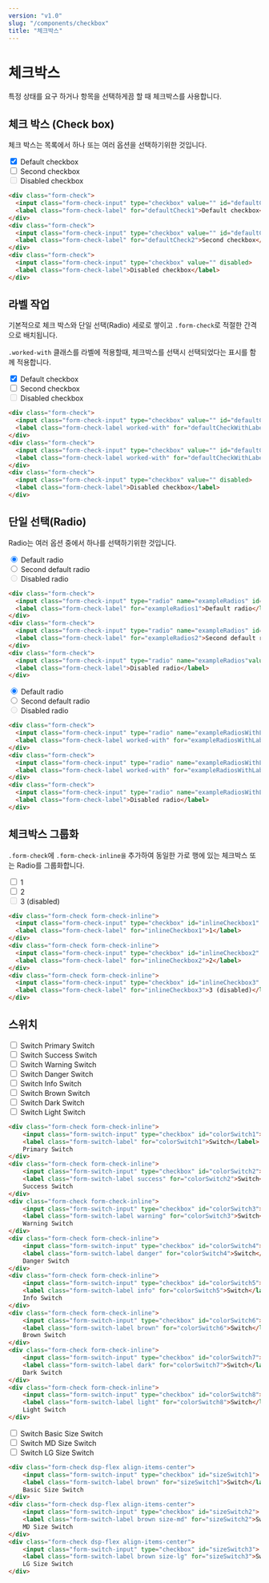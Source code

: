 ```yaml
---
version: "v1.0"
slug: "/components/checkbox"
title: "체크박스"
---
```


# 체크박스
특정 상태를 요구 하거나 항목을 선택하게끔 할 때 체크박스를 사용합니다.

## 체크 박스 (Check box)
체크 박스는 목록에서 하나 또는 여러 옵션을 선택하기위한 것입니다.
<div class="card">
<div class="card-body">
<div class="form-check">
  <input class="form-check-input" type="checkbox" value="" id="defaultCheck1" checked>
  <label class="form-check-label" for="defaultCheck1">Default checkbox</label>
</div>
<div class="form-check">
  <input class="form-check-input" type="checkbox" value="" id="defaultCheck2">
  <label class="form-check-label" for="defaultCheck2">Second checkbox</label>
</div>
<div class="form-check">
  <input class="form-check-input" type="checkbox" value="" disabled>
  <label class="form-check-label">Disabled checkbox</label>
</div>
</div>

```html
<div class="form-check">
  <input class="form-check-input" type="checkbox" value="" id="defaultCheck1">
  <label class="form-check-label" for="defaultCheck1">Default checkbox</label>
</div>
<div class="form-check">
  <input class="form-check-input" type="checkbox" value="" id="defaultCheck2">
  <label class="form-check-label" for="defaultCheck2">Second checkbox</label>
</div>
<div class="form-check">
  <input class="form-check-input" type="checkbox" value="" disabled>
  <label class="form-check-label">Disabled checkbox</label>
</div>
```
</div>


## 라벨 작업
기본적으로 체크 박스와 단일 선택(Radio) 세로로 쌓이고 ```.form-check```로 적절한 간격으로 배치됩니다.

`.worked-with` 클래스를 라벨에 적용할때, 체크박스를 선택시 선택되었다는 표시를 함께 적용합니다.

<div class="card">
<div class="card-body">
<div class="form-check">
  <input class="form-check-input" type="checkbox" value="" id="defaultCheckWithLabel1" checked>
  <label class="form-check-label worked-with" for="defaultCheckWithLabel1">Default checkbox</label>
</div>
<div class="form-check">
  <input class="form-check-input" type="checkbox" value="" id="defaultCheckWithLabel2">
  <label class="form-check-label worked-with" for="defaultCheckWithLabel2">Second checkbox</label>
</div>
<div class="form-check">
  <input class="form-check-input" type="checkbox" value="" disabled>
  <label class="form-check-label">Disabled checkbox</label>
</div>
</div>

```html
<div class="form-check">
  <input class="form-check-input" type="checkbox" value="" id="defaultCheckWithLabel1">
  <label class="form-check-label worked-with" for="defaultCheckWithLabel1">Default checkbox</label>
</div>
<div class="form-check">
  <input class="form-check-input" type="checkbox" value="" id="defaultCheckWithLabel2">
  <label class="form-check-label worked-with" for="defaultCheckWithLabel2">Second checkbox</label>
</div>
<div class="form-check">
  <input class="form-check-input" type="checkbox" value="" disabled>
  <label class="form-check-label">Disabled checkbox</label>
</div>
```
</div>


## 단일 선택(Radio)
Radio는 여러 옵션 중에서 하나를 선택하기위한 것입니다.
<div class="card">
<div class="card-body">
<div class="form-check">
  <input class="form-check-input" type="radio" name="exampleRadios" id="exampleRadios1" value="option1" checked>
  <label class="form-check-label" for="exampleRadios1">Default radio</label>
</div>
<div class="form-check">
  <input class="form-check-input" type="radio" name="exampleRadios" id="exampleRadios2" value="option2">
  <label class="form-check-label" for="exampleRadios2">Second default radio</label>
</div>
<div class="form-check">
  <input class="form-check-input" type="radio" name="exampleRadios"value="option3" disabled>
  <label class="form-check-label">Disabled radio</label>
</div>
</div>

```html
<div class="form-check">
  <input class="form-check-input" type="radio" name="exampleRadios" id="exampleRadios1" value="option1" checked>
  <label class="form-check-label" for="exampleRadios1">Default radio</label>
</div>
<div class="form-check">
  <input class="form-check-input" type="radio" name="exampleRadios" id="exampleRadios2" value="option2">
  <label class="form-check-label" for="exampleRadios2">Second default radio</label>
</div>
<div class="form-check">
  <input class="form-check-input" type="radio" name="exampleRadios"value="option3" disabled>
  <label class="form-check-label">Disabled radio</label>
</div>
```

<div class="card-body">
<div class="form-check">
  <input class="form-check-input" type="radio" name="exampleRadiosWithLabel" id="exampleRadiosWithLabel1" value="option1" checked>
  <label class="form-check-label worked-with" for="exampleRadiosWithLabel1">Default radio</label>
</div>
<div class="form-check">
  <input class="form-check-input" type="radio" name="exampleRadiosWithLabel" id="exampleRadiosWithLabel2" value="option2">
  <label class="form-check-label worked-with" for="exampleRadiosWithLabel2">Second default radio</label>
</div>
<div class="form-check">
  <input class="form-check-input" type="radio" name="exampleRadiosWithLabel" value="option3" disabled>
  <label class="form-check-label">Disabled radio</label>
</div>
</div>

```html
<div class="form-check">
  <input class="form-check-input" type="radio" name="exampleRadiosWithLabel" id="exampleRadiosWithLabel1" value="option1" checked>
  <label class="form-check-label worked-with" for="exampleRadiosWithLabel1">Default radio</label>
</div>
<div class="form-check">
  <input class="form-check-input" type="radio" name="exampleRadiosWithLabel" id="exampleRadiosWithLabel2" value="option2">
  <label class="form-check-label worked-with" for="exampleRadiosWithLabel2">Second default radio</label>
</div>
<div class="form-check">
  <input class="form-check-input" type="radio" name="exampleRadiosWithLabel" value="option3" disabled>
  <label class="form-check-label">Disabled radio</label>
</div>
```
</div>


## 체크박스 그룹화
```.form-check```에 ```.form-check-inline을``` 추가하여 동일한 가로 행에 있는 체크박스 또는 Radio를 그룹화합니다.
<div class="card">
<div class="card-body">
<div class="form-check form-check-inline">
  <input class="form-check-input" type="checkbox" id="inlineCheckbox1" value="option1">
  <label class="form-check-label" for="inlineCheckbox1">1</label>
</div>
<div class="form-check form-check-inline">
  <input class="form-check-input" type="checkbox" id="inlineCheckbox2" value="option2">
  <label class="form-check-label" for="inlineCheckbox2">2</label>
</div>
<div class="form-check form-check-inline">
  <input class="form-check-input" type="checkbox" id="inlineCheckbox3" value="option3" disabled>
  <label class="form-check-label" for="inlineCheckbox3">3 (disabled)</label>
</div>
</div>

```html
<div class="form-check form-check-inline">
  <input class="form-check-input" type="checkbox" id="inlineCheckbox1" value="option1">
  <label class="form-check-label" for="inlineCheckbox1">1</label>
</div>
<div class="form-check form-check-inline">
  <input class="form-check-input" type="checkbox" id="inlineCheckbox2" value="option2">
  <label class="form-check-label" for="inlineCheckbox2">2</label>
</div>
<div class="form-check form-check-inline">
  <input class="form-check-input" type="checkbox" id="inlineCheckbox3" value="option3" disabled>
  <label class="form-check-label" for="inlineCheckbox3">3 (disabled)</label>
</div>
```
</div>


## 스위치

<div class="card">
<div class="card-body">
<div class="form-check form-check-inline">
	<input class="form-switch-input" type="checkbox" id="colorSwitch1">
	<label class="form-switch-label" for="colorSwitch1">Switch</label>
	Primary Switch
</div>
<div class="form-check form-check-inline">
	<input class="form-switch-input" type="checkbox" id="colorSwitch2">
	<label class="form-switch-label success" for="colorSwitch2">Switch</label>
	Success Switch
</div>
<div class="form-check form-check-inline">
	<input class="form-switch-input" type="checkbox" id="colorSwitch3">
	<label class="form-switch-label warning" for="colorSwitch3">Switch</label>
	Warning Switch
</div>
<div class="form-check form-check-inline">
	<input class="form-switch-input" type="checkbox" id="colorSwitch4">
	<label class="form-switch-label danger" for="colorSwitch4">Switch</label>
	Danger Switch
</div>
<div class="form-check form-check-inline">
	<input class="form-switch-input" type="checkbox" id="colorSwitch5">
	<label class="form-switch-label info" for="colorSwitch5">Switch</label>
	Info Switch
</div>
<div class="form-check form-check-inline">
	<input class="form-switch-input" type="checkbox" id="colorSwitch6">
	<label class="form-switch-label brown" for="colorSwitch6">Switch</label>
	Brown Switch
</div>
<div class="form-check form-check-inline">
	<input class="form-switch-input" type="checkbox" id="colorSwitch7">
	<label class="form-switch-label dark" for="colorSwitch7">Switch</label>
	Dark Switch
</div>
<div class="form-check form-check-inline">
	<input class="form-switch-input" type="checkbox" id="colorSwitch8">
	<label class="form-switch-label light" for="colorSwitch8">Switch</label>
	Light Switch
</div>
</div>

```html
<div class="form-check form-check-inline">
	<input class="form-switch-input" type="checkbox" id="colorSwitch1">
	<label class="form-switch-label" for="colorSwitch1">Switch</label>
	Primary Switch
</div>
<div class="form-check form-check-inline">
	<input class="form-switch-input" type="checkbox" id="colorSwitch2">
	<label class="form-switch-label success" for="colorSwitch2">Switch</label>
	Success Switch
</div>
<div class="form-check form-check-inline">
	<input class="form-switch-input" type="checkbox" id="colorSwitch3">
	<label class="form-switch-label warning" for="colorSwitch3">Switch</label>
	Warning Switch
</div>
<div class="form-check form-check-inline">
	<input class="form-switch-input" type="checkbox" id="colorSwitch4">
	<label class="form-switch-label danger" for="colorSwitch4">Switch</label>
	Danger Switch
</div>
<div class="form-check form-check-inline">
	<input class="form-switch-input" type="checkbox" id="colorSwitch5">
	<label class="form-switch-label info" for="colorSwitch5">Switch</label>
	Info Switch
</div>
<div class="form-check form-check-inline">
	<input class="form-switch-input" type="checkbox" id="colorSwitch6">
	<label class="form-switch-label brown" for="colorSwitch6">Switch</label>
	Brown Switch
</div>
<div class="form-check form-check-inline">
	<input class="form-switch-input" type="checkbox" id="colorSwitch7">
	<label class="form-switch-label dark" for="colorSwitch7">Switch</label>
	Dark Switch
</div>
<div class="form-check form-check-inline">
	<input class="form-switch-input" type="checkbox" id="colorSwitch8">
	<label class="form-switch-label light" for="colorSwitch8">Switch</label>
	Light Switch
</div>
```


<div class="card-body">
<div class="form-check dsp-flex align-items-center mg-b-1">
	<input class="form-switch-input" type="checkbox" id="sizeSwitch1">
	<label class="form-switch-label brown mg-r-1" for="sizeSwitch1">Switch</label>
	Basic Size Switch
</div>
<div class="form-check dsp-flex align-items-center mg-b-1">
	<input class="form-switch-input" type="checkbox" id="sizeSwitch2">
	<label class="form-switch-label brown size-md mg-r-1" for="sizeSwitch2">Switch</label>
	MD Size Switch
</div>
<div class="form-check dsp-flex align-items-center">
	<input class="form-switch-input" type="checkbox" id="sizeSwitch3">
	<label class="form-switch-label brown size-lg mg-r-1" for="sizeSwitch3">Switch</label>
	LG Size Switch
</div>
</div>

```html
<div class="form-check dsp-flex align-items-center">
	<input class="form-switch-input" type="checkbox" id="sizeSwitch1">
	<label class="form-switch-label brown" for="sizeSwitch1">Switch</label>
	Basic Size Switch
</div>
<div class="form-check dsp-flex align-items-center">
	<input class="form-switch-input" type="checkbox" id="sizeSwitch2">
	<label class="form-switch-label brown size-md" for="sizeSwitch2">Switch</label>
	MD Size Switch
</div>
<div class="form-check dsp-flex align-items-center">
	<input class="form-switch-input" type="checkbox" id="sizeSwitch3">
	<label class="form-switch-label brown size-lg" for="sizeSwitch3">Switch</label>
	LG Size Switch
</div>
```
</div>



